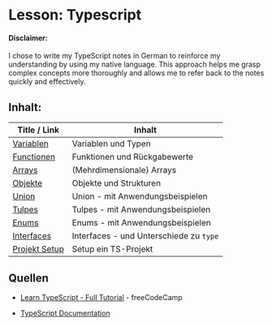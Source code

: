 # Lesson: Typescript

#### Disclaimer:
I chose to write my TypeScript notes in German to reinforce my understanding by using my native language. This approach helps me grasp complex concepts more thoroughly and allows me to refer back to the notes quickly and effectively.

## Inhalt:

|Title / Link|Inhalt|
|--|--|
|[Variablen](./01_Variables/Variables.md)| Variablen und Typen|
|[Functionen](./02_Functions/Functions.md)| Funktionen und Rückgabewerte|
|[Arrays](./03_Arrays/Arrays.md)| (Mehrdimensionale) Arrays|
|[Objekte](./04_Objects/Objects.md)| Objekte und Strukturen|
|[Union](./05_Union/Union.md)|Union - mit Anwendungsbeispielen|
|[Tulpes](./06_Tuples/Tuples.md)|Tulpes - mit Anwendungsbeispielen|
|[Enums](./07_Enums/Enums.md)|Enums - mit Anwendungsbeispielen|
|[Interfaces](./08_Interfaces/Interfaces.md)| Interfaces - und Unterschiede zu `type`
|[Projekt Setup](./09_TS%20Setup/TS-Setup.md)|Setup ein TS-Projekt


## Quellen

- [Learn TypeScript - Full Tutorial](https://www.youtube.com/watch?v=30LWjhZzg50) - freeCodeCamp

- [TypeScript Documentation](https://www.typescriptlang.org/docs/)

<!-- 
# <span style="color: lightcoral">
## <span style="color: lightgreen">
### <span style="color: lightblue">
 -->